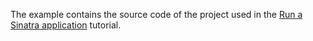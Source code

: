 The example contains the source code of the project used in the [Run a Sinatra application](https://www.jetbrains.com/help/ruby/sinatra.html) tutorial.